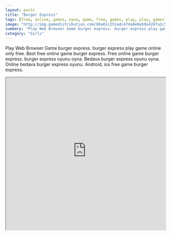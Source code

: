 ```yaml
---
layout: posts
title: "Burger Express"
tags: [free, online, games, oyna, game, free, games, play, play, games]
image: "http://img.gamedistribution.com/08a01c251adc474a8e0eb9a4287a2c59.jpg"
summary: "Play Web Browser Game burger express. burger express play game online only free. Best free online game burger express. Free online game burger express. burger express oyunu oyna. Bedava burger express oyunu oyna. Online bedava burger express oyunu. Android, ios free game burger express."
category: "Girls"
---
```


Play Web Browser Game burger express. burger express play game online only free. Best free online game burger express. Free online game burger express. burger express oyunu oyna. Bedava burger express oyunu oyna. Online bedava burger express oyunu. Android, ios free game burger express.

<iframe width="100%" height="480px;" src="http://html5.gamedistribution.com/08a01c251adc474a8e0eb9a4287a2c59/"></iframe>